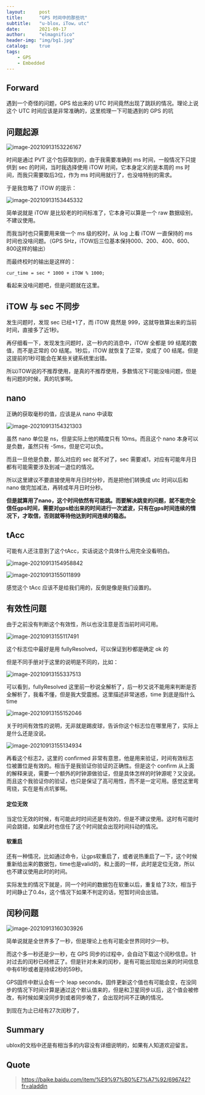```yaml
---
layout:     post
title:      "GPS 时间中的那些坑"
subtitle:   "u-blox，iTow，utc"
date:       2021-09-17
author:     "elmagnifico"
header-img: "img/bg1.jpg"
catalog:    true
tags:
    - GPS
    - Embedded
---
```


## Forward

遇到一个奇怪的问题，GPS 给出来的 UTC 时间竟然出现了跳跃的情况。理论上说这个 UTC 时间应该是非常准确的，这里梳理一下可能遇到的 GPS 的坑



## 问题起源

![image-20210913153226167](https://i.loli.net/2021/09/13/y7IoO1GYES3XNbP.png)

时间是通过 PVT 这个包获取到的，由于我需要准确到 ms 时间，一般情况下只提供到 sec 的时间，当时我选择使用 iTOW 时间，它本身定义的是本周的 ms 时间，而我只需要取后3位，作为 ms 时间用就行了，也没啥特别的需求。

于是我忽略了 iTOW 的提示：

![image-20210913153445332](https://i.loli.net/2021/09/13/ZvWOgydpXJURswq.png)

简单说就是 iTOW 是比较老的时间标准了，它本身可以算是一个 raw 数据级别，不建议使用。

而我当时也只需要用来做一个 ms 级的校时，从 log 上看 iTOW 一直保持的 ms 时间也没啥问题。（GPS 5Hz，iTOW后三位基本保持000、200、400、600、800这样的输出）

而最终校时的输出是这样的：

```
cur_time = sec * 1000 + iTOW % 1000;
```

看起来没啥问题吧，但是问题就在这里。



## iTOW 与 sec 不同步

发生问题时，发现 sec 已经+1了，而 iTOW 竟然是 999，这就导致算出来的当前时间，直接多了近1秒。

再仔细看一下，发现发生问题时，这一秒内的消息中，iTOW 全都是 99 结尾的数值，而不是正常的 00 结尾。1秒后，iTOW 就恢复了正常，变成了 00 结尾。但是这提前的1秒可能会在某些关键系统里出错。

所以iTOW说的不推荐使用，是真的不推荐使用，多数情况下可能没啥问题，但是有问题的时候，真的坑爹啊。



## nano

正确的获取毫秒的值，应该是从 nano 中读取

![image-20210913154321303](https://i.loli.net/2021/09/13/3NpcPKwqJRF54xh.png)

虽然 nano 单位是 ns，但是实际上他的精度只有 10ms。而且这个 nano 本身可以是负数，虽然只有 -5ms，但是它可以负。

而且一旦他是负数，那么对应的 sec 就不对了，sec 需要减1，对应有可能年月日都有可能需要涉及到减一退位的情况。

所以这里建议不要直接使用年月日时分秒，而是把他们转换成 utc 时间以后和 nano 做完加减法，再转成年月日时分秒。



**但是就算用了nano，这个时间依然有可能跳。而要解决跳变的问题，就不能完全信任gps时间，需要对gps给出来的时间进行一次滤波，只有在gps时间连续的情况下，才取信，否则就等待他达到时间连续的稳态。**



## tAcc

可能有人还注意到了这个tAcc，实话说这个具体什么用完全没看明白。

![image-20210913154958842](https://i.loli.net/2021/09/13/3GPvWYwfmjX5UH2.png)

![image-20210913155011899](https://i.loli.net/2021/09/13/TDmOlJ9VCUPtnK2.png)

感觉这个 tAcc 应该不是给我们用的，反倒是像是我们设置的。



## 有效性问题

由于之前没有判断这个有效性，所以也没注意是否当前时间可用。

![image-20210913155117491](https://i.loli.net/2021/09/13/pScuV3bjWDEgUy5.png)

这个标志位中最好是用 fullyResolved，可以保证到秒都是确定 ok 的

但是不同手册对于这里的说明是不同的，比如：

![image-20210913155337513](https://i.loli.net/2021/09/13/3sdZPlbouxH4R5L.png)

可以看到，fullyResolved 这里前一秒说全解析了，后一秒又说不能用来判断是否全解析了，我看不懂，但是我大受震撼。这里描述非常迷惑，time 到底是指什么 time



![image-20210913155152046](https://i.loli.net/2021/09/13/DeVRkzBjScoX687.png)

关于时间有效性的说明，无非就是踢皮球，告诉你这个标志位在哪里用了，实际上是什么还是没说。



![image-20210913155134934](https://i.loli.net/2021/09/13/LqQ8XmDoMCEvhAc.png)

再看这个标志2，这里的 confirmed 非常有意思，他是用来验证，时间有效标志位被置位是有效的。相当于是我验证你验证的正确性。但是这个 confirm 从上面的解释来说，需要一个额外的时钟源做验证，但是具体怎样的时钟源呢？又没说。而且这个我验证你的验证，也只是保证了高可用性，而不是一定可用。感觉这里弯弯绕，实在是有点坑爹啊。



#### 定位无效

当定位无效的时候，有可能此时时间还是有效的，但是不建议使用。这时有可能时间会跳错，如果此时也信任了这个时间就会出现时间抖动的情况。



#### 软重启

还有一种情况，比如通过命令，让gps软重启了，或者说热重启了一下，这个时候重新给出来的数据包，time也是valid的，和上面的一样，此时是定位无效，所以也不建议使用此时的时间。

实际发生的情况下就是，同一个时间的数据包在软重以后，重复给了3次，相当于时间静止了0.4s，这个情况下如果不判定的话，短暂时间会出错。



## 闰秒问题

![image-20210913160303926](https://i.loli.net/2021/09/13/kcPqoBhEHJlwKYx.png)

简单说就是全世界多了一秒，但是理论上也有可能全世界同时少一秒。

而这个多一秒还是少一秒，在 GPS 同步的过程中，会自动下载这个闰秒信息。针对过去的闰秒已经修正了。但是针对未来的闰秒，是有可能出现给出来的时间信息中有61秒或者是持续2秒的59秒。

GPS固件中默认会有一个 leap seconds，固件更新这个值也有可能会变，在没同步的情况下时间计算是通过这个默认值来的，但是和卫星同步以后，这个值会被修改，有时候如果没同步到或者同步晚了，会出现时间不正确的情况。

到现在为止已经有27次闰秒了，



## Summary

ublox的文档中还是有相当多的内容没有详细说明的，如果有人知道欢迎留言。



## Quote

>https://baike.baidu.com/item/%E9%97%B0%E7%A7%92/696742?fr=aladdin

